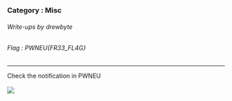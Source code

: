 ### Category : Misc
###### Write-ups by drewbyte
###### Flag : PWNEU{FR33_FL4G}
---

Check the notification in PWNEU
<br>
 <br>
![](https://github.com/drew-byte/pwneu-writeups/blob/main/00x8%20saved%20images/areyouansweringimage.png)
 <br>
 <br>
 


